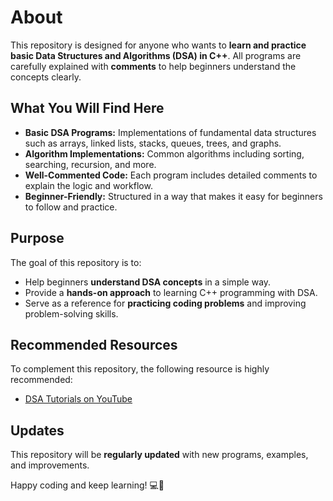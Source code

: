 # About

This repository is designed for anyone who wants to **learn and practice basic Data Structures and Algorithms (DSA) in C++**. All programs are carefully explained with **comments** to help beginners understand the concepts clearly.  

## What You Will Find Here
- **Basic DSA Programs:** Implementations of fundamental data structures such as arrays, linked lists, stacks, queues, trees, and graphs.  
- **Algorithm Implementations:** Common algorithms including sorting, searching, recursion, and more.  
- **Well-Commented Code:** Each program includes detailed comments to explain the logic and workflow.  
- **Beginner-Friendly:** Structured in a way that makes it easy for beginners to follow and practice.  

## Purpose
The goal of this repository is to:  
- Help beginners **understand DSA concepts** in a simple way.  
- Provide a **hands-on approach** to learning C++ programming with DSA.  
- Serve as a reference for **practicing coding problems** and improving problem-solving skills.  

## Recommended Resources
To complement this repository, the following resource is highly recommended:  
- [DSA Tutorials on YouTube](https://www.youtube.com/watch?v=5_5oE5lgrhw&list=PLu0W_9lII9ahIappRPN0MCAgtOu3lQjQi)  

## Updates
This repository will be **regularly updated** with new programs, examples, and improvements.  

Happy coding and keep learning! 💻💙

